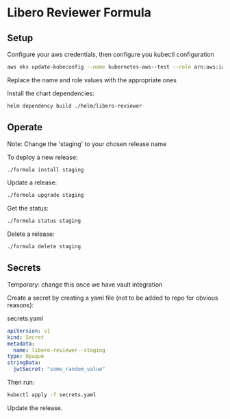 # Libero Reviewer Formula

## Setup

Configure your aws credentials, then configure you kubectl configuration
```sh
aws eks update-kubeconfig --name kubernetes-aws--test --role arn:aws:iam::512686554592:role/kubernetes-aws--test--AmazonEKSUserRole
```

Replace the name and role values with the appropriate ones

Install the chart dependencies:

```sh
helm dependency build ./helm/libero-reviewer
```

## Operate

Note: Change the 'staging' to your chosen release name

To deploy a new release:

```sh
./formula install staging
```

Update a release:

```sh
./formula upgrade staging
```

Get the status:
```sh
./formula status staging
```

Delete a release:
```sh
./formula delete staging
```

## Secrets

Temporary: change this once we have vault integration

Create a secret by creating a yaml file (not to be added to repo for obvious reasons):

secrets.yaml
```yaml
apiVersion: v1
kind: Secret
metadata:
  name: libero-reviewer--staging
type: Opaque
stringData:
  jwtSecret: "some_random_value"
```

Then run:
```sh
kubectl apply -f secrets.yaml
```

Update the release.